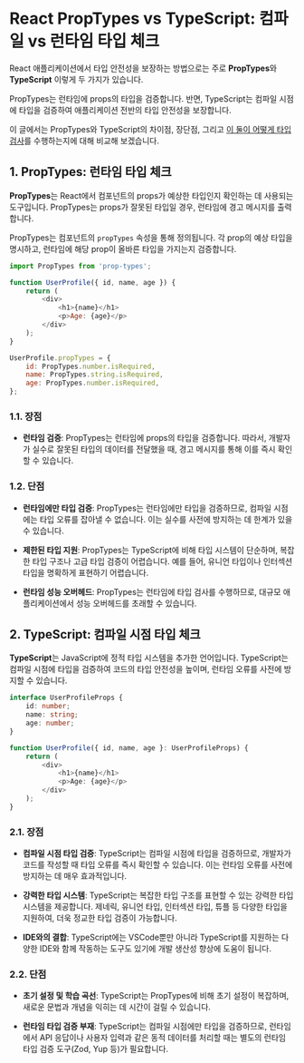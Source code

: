# React PropTypes vs TypeScript: 컴파일 vs 런타임 타입 체크

React 애플리케이션에서 타입 안전성을 보장하는 방법으로는 주로 **PropTypes**와 **TypeScript** 이렇게 두 가지가 있습니다.

PropTypes는 런타임에 props의 타입을 검증합니다. 반면, TypeScript는 컴파일 시점에 타입을 검증하여 애플리케이션 전반의 타입 안전성을 보장합니다.
 
이 글에서는 PropTypes와 TypeScript의 차이점, 장단점, 그리고 [이 둘이 어떻게 타입 검사](https://devwiki.co.kr/post/typescript-compile-and-runtime)를 수행하는지에 대해 비교해 보겠습니다.

## 1. PropTypes: 런타임 타입 체크

**PropTypes**는 React에서 컴포넌트의 props가 예상한 타입인지 확인하는 데 사용되는 도구입니다.
 PropTypes는 props가 잘못된 타입일 경우, 런타임에 경고 메시지를 출력합니다.

PropTypes는 컴포넌트의 `propTypes` 속성을 통해 정의됩니다. 각 prop의 예상 타입을 명시하고, 런타임에 해당 prop이 올바른 타입을 가지는지 검증합니다.

```javascript
import PropTypes from 'prop-types';

function UserProfile({ id, name, age }) {
    return (
        <div>
            <h1>{name}</h1>
            <p>Age: {age}</p>
        </div>
    );
}

UserProfile.propTypes = {
    id: PropTypes.number.isRequired,
    name: PropTypes.string.isRequired,
    age: PropTypes.number.isRequired,
};
```

### 1.1. 장점

- **런타임 검증**: PropTypes는 런타임에 props의 타입을 검증합니다. 따라서, 개발자가 실수로 잘못된 타입의 데이터를 전달했을 때, 경고 메시지를 통해 이를 즉시 확인할 수 있습니다.

### 1.2. 단점

- **런타임에만 타입 검증**: PropTypes는 런타임에만 타입을 검증하므로, 컴파일 시점에는 타입 오류를 잡아낼 수 없습니다. 이는 실수를 사전에 방지하는 데 한계가 있을 수 있습니다.

- **제한된 타입 지원**: PropTypes는 TypeScript에 비해 타입 시스템이 단순하며, 복잡한 타입 구조나 고급 타입 검증이 어렵습니다. 예를 들어, 유니언 타입이나 인터섹션 타입을 명확하게 표현하기 어렵습니다.

- **런타임 성능 오버헤드**: PropTypes는 런타임에 타입 검사를 수행하므로, 대규모 애플리케이션에서 성능 오버헤드를 초래할 수 있습니다.

## 2. TypeScript: 컴파일 시점 타입 체크

**TypeScript**는 JavaScript에 정적 타입 시스템을 추가한 언어입니다.
TypeScript는 컴파일 시점에 타입을 검증하여 코드의 타입 안전성을 높이며, 런타임 오류를 사전에 방지할 수 있습니다.

```typescript
interface UserProfileProps {
    id: number;
    name: string;
    age: number;
}

function UserProfile({ id, name, age }: UserProfileProps) {
    return (
        <div>
            <h1>{name}</h1>
            <p>Age: {age}</p>
        </div>
    );
}
```

### 2.1. 장점

- **컴파일 시점 타입 검증**: TypeScript는 컴파일 시점에 타입을 검증하므로, 개발자가 코드를 작성할 때 타입 오류를 즉시 확인할 수 있습니다. 이는 런타임 오류를 사전에 방지하는 데 매우 효과적입니다.

- **강력한 타입 시스템**: TypeScript는 복잡한 타입 구조를 표현할 수 있는 강력한 타입 시스템을 제공합니다. 제네릭, 유니언 타입, 인터섹션 타입, 튜플 등 다양한 타입을 지원하여, 더욱 정교한 타입 검증이 가능합니다.

- **IDE와의 결합**: TypeScript에는 VSCode뿐만 아니라 TypeScript를 지원하는 다양한 IDE와 함께 작동하는 도구도 있기에 개발 생산성 향상에 도움이 됩니다.

### 2.2. 단점

- **초기 설정 및 학습 곡선**: TypeScript는 PropTypes에 비해 초기 설정이 복잡하며, 새로운 문법과 개념을 익히는 데 시간이 걸릴 수 있습니다.

- **런타임 타입 검증 부재**: TypeScript는 컴파일 시점에만 타입을 검증하므로, 런타임에서 API 응답이나 사용자 입력과 같은 동적 데이터를 처리할 때는 별도의 런타임 타입 검증 도구(Zod, Yup 등)가 필요합니다.